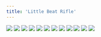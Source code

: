 ```yaml
---
title: 'Little Beat Rifle'
---
```


![](pg252.jpg)
![](pg253.jpg)
![](pg254.jpg)
![](pg255.jpg)
![](pg256.jpg)
![](pg257.jpg)
![](pg258.jpg)
![](pg259.jpg)
![](pg260.jpg)
![](pg261.jpg)
![](pg262.jpg)
![](pg263.jpg)
